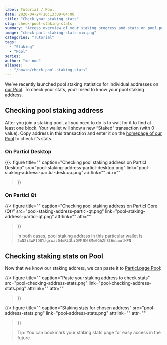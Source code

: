 ```yaml
---
label: Tutorial / Pool
date: 2020-04-24T16:13:00-04:00
title: "Check your staking stats"
slug: check-pool-staking-stats
summary: "Access overview of your staking progress and stats on pool.particl.page"
image: "check-part-staking-stats-min.png"
categories: "Tutorial"
tags:
  - "Staking"
  - "Pool"
series:
author: "xe-non"
aliases:
  - "/howto/check-pool-staking-stats"
---
```


We’ve recently launched pool staking statistics for individual addresses on [our Pool](https://pool.particl.page). To check your stats, you’ll need to know your pool staking address.


## Checking pool staking address

After you join a staking pool, all you need to do is to wait for it to find at least one block. Your wallet will show a new “Staked” transaction (with 0 value). Copy address in this transaction and enter it on the [homepage of our Pool](https://pool.particl.page) to check it’s stats.


### On Particl Desktop

{{< figure
  title=""
  caption="Checking pool staking address on Particl Desktop"
  src="pool-staking-address-particl-desktop.png"
  link="pool-staking-address-particl-desktop.png"
  attrlink=""
  attr=""
>}}

### On Particl Qt

{{< figure
  title=""
  caption="Checking pool staking address on Particl Core (Qt)"
  src="pool-staking-address-particl-qt.png"
  link="pool-staking-address-particl-qt.png"
  attrlink=""
  attr=""
>}}

> In both cases, pool staking address in this particular wallet is `2wN2i3wP1D8YagrwazD4mRL3LiQVMfK6BMm6GhZh8t6mLwotHPN`


## Checking staking stats on Pool

Now that we know our staking address, we can paste it to [Particl.page Pool](https://pool.particl.page):

{{< figure
  title=""
  caption="Paste your staking address to check stats"
  src="pool-checking-address-stats.png"
  link="pool-checking-address-stats.png"
  attrlink=""
  attr=""
>}}

{{< figure
  title=""
  caption="Staking stats for chosen address"
  src="pool-address-stats.png"
  link="pool-address-stats.png"
  attrlink=""
  attr=""
>}}

> Tip: You can bookmark your staking stats page for easy access in the future
